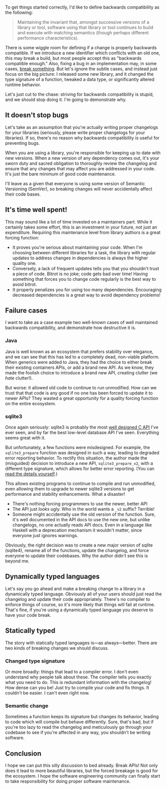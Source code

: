 To get things started correctly, I'd like to define backwards
compatibility as the following:

> Maintaining the invariant that, amongst successive versions of a
> library or tool, software using that library or tool continues to
> build and execute with matching semantics (though perhaps different
> performance characteristics).

There is some wiggle room for defining if a change is properly
backwards compatible. If we introduce a new identifier which conflicts
with an old one, this may break a build, but most people accept this
as "backwards compatible enough." Also, fixing a bug in an
implementation may, in some cases,
[break something](https://xkcd.com/1172/). But let's ignore the subtle
cases, and instead just focus on the big picture: I released some new
library, and it changed the type signature of a function, tweaked a
data type, or significantly altered runtime behavior.

Let's just cut to the chase: striving for backwards compatibility is
stupid, and we should stop doing it. I'm going to demonstrate why.

## It doesn't stop bugs

Let's take as an assumption that you're actually writing proper
changelogs for your libraries (seriously, please write proper
changelogs for your libraries). If so, there's no reason why backwards
compatibility is useful for preventing bugs.

When you are using a library, you're responsible for keeping up to
date with new versions. When a new version of any dependency comes
out, it's your sworn duty and sacred obligation to thoroughly review
the changelog and ensure that any changes that may affect you are
addressed in your code. It's just the bare minimum of good code
maintenance.

I'll leave as a given that everyone is using some version of Semantic
Versioning (SemVer), so breaking changes will never accidentally
affect their code bases.

## It's time well spent!

This may sound like a lot of time invested on a maintainers
part. While it certainly takes some effort, this is an investment in
your future, not just an expenditure. Requiring this maintenance level
from library authors is a great forcing function:

* It proves you're serious about maintaining your code. When I'm
  choosing between different libraries for a task, the library with
  regular updates to address changes in dependencies is always the
  higher quality one.
* Conversely, a lack of frequent updates tells you that you shouldn't
  trust a piece of code. Bitrot is no joke; code gets bad over time!
  Having something that forces you to change code regularly is the
  best way to avoid bitrot.
* It properly penalizes you for using too many
  dependencies. Encouraging decreased dependencies is a great way to
  avoid dependency problems!

## Failure cases

I want to take as a case example two well-known cases of well
maintained backwards compatibility, and demonstrate how destructive it
is.

### Java

Java is well known as an ecosystem that prefers stability over
elegance, and we can see that this has led to a completely dead,
non-viable platform. When generics were added to Java, they had the
choice to either break their existing containers APIs, or add a brand
new API. As we know, they made the foolish choice to introduce a brand
new API, creating clutter (we _hate_ clutter!).

But worse: it allowed old code to continue to run unmodified. How can
we trust that that code is any good if no one has been forced to
update it to newer APIs? They wasted a great opportunity for a quality
forcing function on the entire ecosystem.

### sqlite3

Once again seriously: sqlite3 is probably the most
[well designed C API](http://sqlite.org/capi3ref.html) I've ever seen,
and by far the best low-level database API I've seen. Everything seems
great with it.

But unfortunately, a few functions were misdesigned. For example, the
`sqlite3_prepare` function was designed in such a way, leading to
degraded error reporting behavior. To rectify this situation, the
author made the (misguided) decision to introduce a new API,
`sqlite3_prepare_v2`, with a different type signature, which allows
for better error reporting. (You can
[read the details yourself](http://sqlite.org/capi3ref.html#sqlite3_prepare).)

This allows existing programs to continue to compile and run
unmodified, even allowing them to upgrade to newer sqlite3 versions to
get performance and stability enhancements. What a disaster!

* There's nothing forcing programmers to use the newer, better API
* The API just _looks_ ugly. Who in the world wants a `_v2` suffix?
  Terrible!
* Someone might accidentally use the old version of the
  function. Sure, it's well documented in the API docs to use the new
  one, but unlike changelogs, no one actually reads API docs. Even in
  a language like Haskell with a deprecation mechanism it wouldn't
  matter, since everyone just ignores warnings.

Obviously, the right decision was to create a new major version of
sqlite (sqlite4), rename all of the functions, update the changelog,
and force everyone to update their codebases. Why the author didn't
see this is beyond me.

## Dynamically typed languages

Let's say you go ahead and make a breaking change to a library in a
dynamically typed language. Obviously all of your users should just
read the changelog and update their code appropriately. There's no
compiler to enforce things of course, so it's more likely that things
will fail at runtime. That's fine, if you're using a dynamically typed
language you deserve to have your code break.

## Statically typed

The story with statically typed languages is&mdash;as
always&mdash;better. There are two kinds of breaking changes we should
discuss.

### Changed type signature

Or more broadly: things that lead to a compiler error. I don't even
understand why people talk about these. The compiler tells you exactly
what you need to do. This is redundant information with the changelog!
How dense can you be! Just try to compile your code and fix things. It
couldn't be easier. I can't even right now.

### Semantic change

Sometimes a function keeps its signature but changes its behavior,
leading to code which will compile but behave differently. Sure,
that's bad, but if you're too lazy to read the changelog and
meticulously go through your codebase to see if you're affected in any
way, you shouldn't be writing software.

## Conclusion

I hope we can put this silly discussion to bed already. Break APIs!
Not only does it lead to more beautiful libraries, but the forced
breakage is good for the ecosystem. I hope the software engineering
community can finally start to take responsibility for doing proper
software maintenance.
